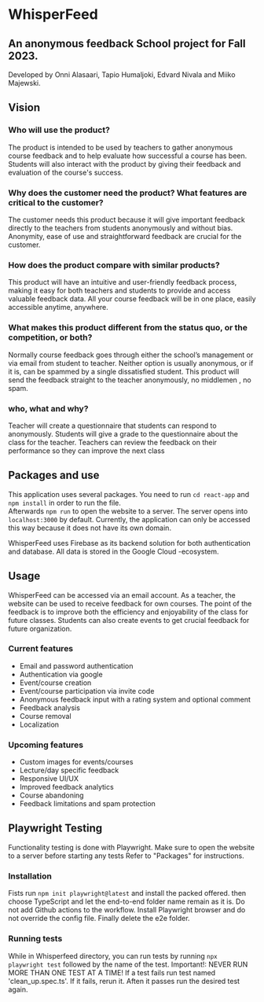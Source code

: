 # WhisperFeed

An anonymous feedback School project for Fall 2023.
---
Developed by Onni Alasaari, Tapio Humaljoki, Edvard Nivala and Miiko Majewski.

## Vision  
### Who will use the product?
The product is intended to be used by teachers to gather anonymous course
feedback and to help evaluate how successful a course has been. Students will also
interact with the product by giving their feedback and evaluation of the course's
success.  

### Why does the customer need the product? What features are critical to the customer?  
The customer needs this product because it will give important feedback directly to
the teachers from students anonymously and without bias. Anonymity, ease of use
and straightforward feedback are crucial for the customer.  
### How does the product compare with similar products?
This product will have an intuitive and user-friendly feedback process, making it easy
for both teachers and students to provide and access valuable feedback data. All
your course feedback will be in one place, easily accessible anytime, anywhere.

### What makes this product different from the status quo, or the competition, or both?  
Normally course feedback goes through either the school’s management or via email
from student to teacher. Neither option is usually anonymous, or if it is, can be
spammed by a single dissatisfied student. This product will send the feedback
straight to the teacher anonymously, no middlemen , no spam.

### who, what and why?  
Teacher will create a questionnaire that students can respond to anonymously.
Students will give a grade to the questionnaire about the class for the teacher.
Teachers can review the feedback on their performance so they can improve the
next class

## Packages and use
This application uses several packages. You need to run `cd react-app` and `npm install` in order to run the file.  
Afterwards `npm run` to open the website to a server. The server opens into `localhost:3000` by default. Currently, the application can only be accessed this way because it does not have its own domain.

WhisperFeed uses Firebase as its backend solution for both authentication and database. All data is stored in the Google Cloud -ecosystem.

## Usage
WhisperFeed can be accessed via an email account. As a teacher, the website can be used to receive feedback for own courses. The point of the feedback is to improve both the efficiency and enjoyability of the class for future classes. Students can also create events to get crucial feedback for future organization.

### Current features
- Email and password authentication
- Authentication via google
- Event/course creation
- Event/course participation via invite code
- Anonymous feedback input with a rating system and optional comment
- Feedback analysis
- Course removal
- Localization
### Upcoming features
- Custom images for events/courses
- Lecture/day specific feedback
- Responsive UI/UX
- Improved feedback analytics
- Course abandoning
- Feedback limitations and spam protection

## Playwright Testing
Functionality testing is done with Playwright. Make sure to open the website to a server before starting any tests Refer to "Packages" for instructions. 

### Installation
Fists run `npm init playwright@latest` and install the packed offered. then choose TypeScript and let the end-to-end folder name remain as it is. Do not add Github actions to the workflow. Install Playwright browser and do not override the config file. Finally delete the e2e folder.
### Running tests
While in Whisperfeed directory, you can run tests by running `npx playwright test` followed by the name of the test.
Important!: NEVER RUN MORE THAN ONE TEST AT A TIME! If a test fails run test named 'clean_up.spec.ts'. If it fails, rerun it. Aften it passes run the desired test again.








